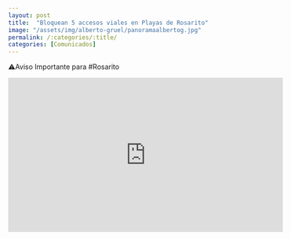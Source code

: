 ```yaml
---
layout: post
title:  "Bloquean 5 accesos viales en Playas de Rosarito"
image: "/assets/img/alberto-gruel/panoramaalbertog.jpg"
permalink: /:categories/:title/
categories: [Comunicados]
---
```


⚠️Aviso Importante para #Rosarito




<div class="embed-responsive embed-responsive-16by9">

<iframe src="https://www.facebook.com/plugins/video.php?href=https%3A%2F%2Fwww.facebook.com%2FInformandoBC%2Fvideos%2F942725509520510%2F&show_text=0&width=560" width="560" height="315" style="border:none;overflow:hidden" scrolling="no" frameborder="0" allowTransparency="true" allowFullScreen="true"></iframe>